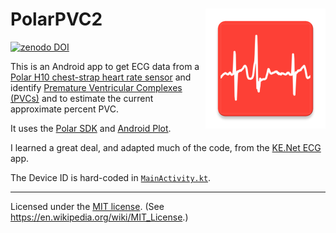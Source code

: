 # PolarPVC2 <img src="app_icon.png" align="right" alt="PolarPVC2 app logo with red background and an ECG trace in white of three heart beats with middle one being a PVC"/>

[![zenodo DOI](https://zenodo.org/badge/DOI/10.5281/zenodo.11626183.svg)](https://doi.org/10.5281/zenodo.11626183)

This is an Android app to get ECG data from a [Polar H10 chest-strap
heart rate
sensor](https://www.polar.com/us-en/sensors/h10-heart-rate-sensor) and
identify [Premature Ventricular Complexes
(PVCs)](https://en.wikipedia.org/wiki/Premature_ventricular_contraction)
and to estimate the current approximate percent PVC.

It uses the [Polar SDK](https://github.com/polarofficial/polar-ble-sdk) and
[Android Plot](https://github.com/halfhp/androidplot).

I learned a great deal, and adapted much of the code, from the [KE.Net
ECG](https://github.com/KennethEvans/KE.Net-ECG) app.

The Device ID is hard-coded in [`MainActivity.kt`](https://github.com/kbroman/AndroidPolarPVC2/blob/main/app/src/main/java/org/kbroman/android/polarpvc2/MainActivity.kt#L35).

---

Licensed under the [MIT license](LICENSE). (See <https://en.wikipedia.org/wiki/MIT_License>.)
